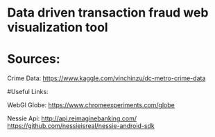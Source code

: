# Data driven transaction fraud web visualization tool
# Sources:

Crime Data:
https://www.kaggle.com/vinchinzu/dc-metro-crime-data


#Useful Links:

WebGl Globe:
https://www.chromeexperiments.com/globe

Nessie Api:
http://api.reimaginebanking.com/
https://github.com/nessieisreal/nessie-android-sdk






